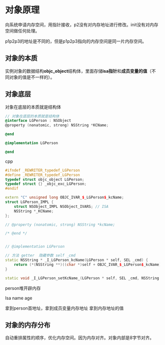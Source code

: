 # 对象原理

向系统申请内存空间，用指针接收，p2没有对内存地址进行修改。init没有对内存空间做任何处理。

p1p2p3的地址是不同的，但是p1p2p3指向的内存空间是同一片内存空间。

## 对象的本质

实例对象的数据结构**objc_object**结构体，⾥⾯存储**isa指针**和**成员变量的值**（不同对象的值是不一样的）。

## 对象底层

对象在底层的本质就是结构体

```objective-c
// 对象在底层的本质就是结构体
@interface LGPerson : NSObject
@property (nonatomic, strong) NSString *KCName;

@end

@implementation LGPerson

@end
```

cpp

```c++
#ifndef _REWRITER_typedef_LGPerson
#define _REWRITER_typedef_LGPerson
typedef struct objc_object LGPerson;
typedef struct {} _objc_exc_LGPerson;
#endif

extern "C" unsigned long OBJC_IVAR_$_LGPerson$_kcName;
struct LGPerson_IMPL {
	struct NSObject_IMPL NSObject_IVARS; // ISA
	NSString *_KCName;
};

// @property (nonatomic, strong) NSString *kcName;

/* @end */


// @implementation LGPerson

// 方法 getter  隐藏参数 self _cmd
static NSString * _I_LGPerson_kcName(LGPerson * self, SEL _cmd) {
    return (*(NSString **)((char *)self + OBJC_IVAR_$_LGPerson$_kcName))
}

static void _I_LGPerson_setKcName_(LGPerson * self, SEL _cmd, NSString *kcName) { (*(NSString **)((char *)self + OBJC_IVAR_$_LGPerson$_kcName)) = kcName; }
```

person堆开辟内存

Isa name age 

拿到person首地址，拿到成员变量内存地址 拿到内存地址的值

## 对象的内存分布

自动重排属性的顺序，优化内存空间。因为内存对齐。对象内部是8字节对齐。
